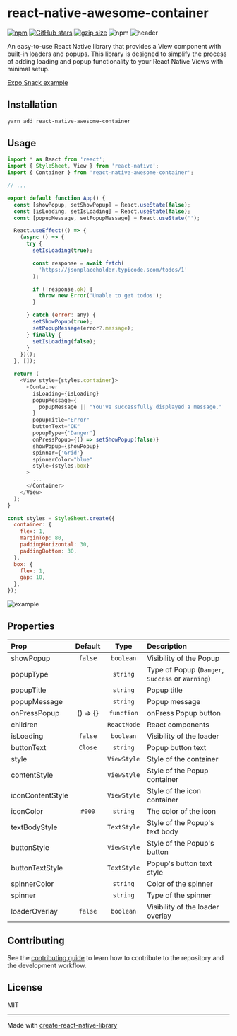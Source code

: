 # react-native-awesome-container
[![npm](https://img.shields.io/npm/v/react-native-awesome-container.svg)](https://www.npmjs.com/package/react-native-awesome-container) [![GitHub stars](https://img.shields.io/github/stars/julekgwa/react-native-awesome-container.svg?style=social&label=Stars)](https://github.com/julekgwa/react-native-awesome-container) [![gzip size](http://img.badgesize.io/https://unpkg.com/react-native-awesome-container/src/index.tsx?compression=gzip)](https://unpkg.com/react-native-awesome-container/dist/index.js) ![npm](https://img.shields.io/npm/dw/react-native-awesome-container)
![header](example/assets/awesome-container.png)

An easy-to-use React Native library that provides a View component with built-in loaders and popups. This library is designed to simplify the process of adding loading and popup functionality to your React Native Views with minimal setup.

[Expo Snack example](https://snack.expo.dev/@lekgwaraj/react-native-awesome-container)

## Installation

```sh
yarn add react-native-awesome-container
```

## Usage

```js
import * as React from 'react';
import { StyleSheet, View } from 'react-native';
import { Container } from 'react-native-awesome-container';

// ...

export default function App() {
  const [showPopup, setShowPopup] = React.useState(false);
  const [isLoading, setIsLoading] = React.useState(false);
  const [popupMessage, setPopupMessage] = React.useState('');

  React.useEffect(() => {
    (async () => {
      try {
        setIsLoading(true);

        const response = await fetch(
          'https://jsonplaceholder.typicode.scom/todos/1'
        );

        if (!response.ok) {
          throw new Error('Unable to get todos');
        }

      } catch (error: any) {
        setShowPopup(true);
        setPopupMessage(error?.message);
      } finally {
        setIsLoading(false);
      }
    })();
  }, []);

  return (
    <View style={styles.container}>
      <Container
        isLoading={isLoading}
        popupMessage={
          popupMessage || "You've successfully displayed a message."
        }
        popupTitle="Error"
        buttonText="OK"
        popupType={'Danger'}
        onPressPopup={() => setShowPopup(false)}
        showPopup={showPopup}
        spinner={'Grid'}
        spinnerColor="blue"
        style={styles.box}
      >
        ...
      </Container>
    </View>
  );
}

const styles = StyleSheet.create({
  container: {
    flex: 1,
    marginTop: 80,
    paddingHorizontal: 30,
    paddingBottom: 30,
  },
  box: {
    flex: 1,
    gap: 10,
  },
});
```

![example](example/assets/example.gif)

## Properties

| Prop  | Default  | Type | Description |
| :------------ |:---------------:| :---------------:| :-----|
| showPopup | `false` | `boolean` | Visibility of the Popup |
| popupType |  | `string` | Type of Popup (`Danger`, `Success` or `Warning`)  |
| popupTitle |  | `string` | Popup title |
| popupMessage |  | `string` | Popup message |
| onPressPopup | () => {} | `function` | onPress Popup button
| children | | `ReactNode` | React components
| isLoading | `false` | `boolean` | Visibility of the loader
| buttonText | `Close` | `string` | Popup button text
| style |  | `ViewStyle` | Style of the container
| contentStyle |  | `ViewStyle` | Style of the Popup container
| iconContentStyle |  | `ViewStyle` | Style of the icon container
| iconColor | `#000` | `string` | The color of the icon
| textBodyStyle |  | `TextStyle` | Style of the Popup's text body
| buttonStyle |  | `ViewStyle` | Style of the Popup's button
| buttonTextStyle |  | `TextStyle` | Popup's button text style
| spinnerColor | | `string` | Color of the spinner
| spinner | | `string` | Type of the spinner
| loaderOverlay | `false` | `boolean` | Visibility of the loader overlay

## Contributing

See the [contributing guide](CONTRIBUTING.md) to learn how to contribute to the repository and the development workflow.

## License

MIT

---

Made with [create-react-native-library](https://github.com/callstack/react-native-builder-bob)
